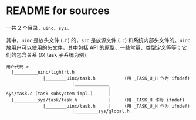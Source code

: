 # README for sources

一共 2 个目录，`uinc`、`sys`。

其中，`uinc` 是放头文件 (`.h`) 的，`src` 是放源文件 (`.c`) 和系统内部头文件的。`uinc` 放用户可以使用的头文件，其中包括 API 的原型、一些常量、类型定义等等；它们的包含关系 (以 task 子系统为例)

```
用户代码.c
  |_________uinc/lightrt.h
              |________uinc/task.h           (用 _TASK_U_H 作为 ifndef)
                         |_____________
                                       |
sys/task.c (task subsystem impl.)      |
  |_________sys/task/task.h            |     (用 _TASK_H 作为 ifndef)
              |________uinc/task.h     |     (用 _TASK_U_H 作为 ifndef)
                         |_________sys/global.h
```